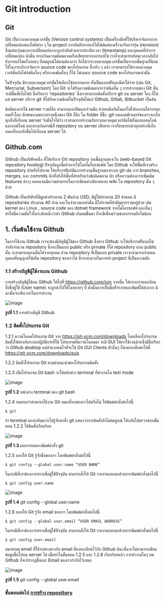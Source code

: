# Git introduction #
## Git ##

Git  เป็นระบบควบคุมเวอร์ชั่น (Version control systems) เป็นเครื่องมือที่ใช้บริหารจัดการการเปลี่ยนแปลงของไฟล์ต่าง ๆ ใน project การบันทึกการแก้ไขไฟล์แต่ละครั้งจะเรียกว่ารุ่น (revision) ซึ่งแต่ละรุ่นของการเปลี่ยนแปลงจะถูกกำกับด้วยการประทับเวลา (timestamp) และบุคคลที่ทำการเปลี่ยนแปลง ดังนั้น หากเกิดความผิดพลาดหรือเสียหายจากการแก้ไข เราก็จะสามารถย้อนเวลากลับไปยังการแก้ไขครั้งก่อนๆ ที่สมบูรณ์ได้ตามต้องการ ถือได้ว่าระบบควบคุมเวอร์ชั่นเป็นระบบพื้นฐานที่นิยมใช้ในการบริการจัดการ source code ของโปรแกรม ซึ่งจริง ๆ แล้ว เราสามารถใช้ระบบควบคุมเวอร์ชั่นกับไฟล์ชนิดใดๆ หรืองานชนิดใดๆ ก็ได้ ไม่เฉพาะ source code ของโปรแกรมเท่านั้น  

ในปัจจุบัน มีระบบควบคุมเวอร์ชั่นให้เลือกใช้หลากหลาย ทั้งเป็นแบบฟรีและมีค่าใช้จ่าย (เช่น  Git, Mercurial, Subversion) โดย Git จะได้รับความนิยมมากกว่าชนิดอื่น ๆ  การทำงานของ Git นั้นจะมีพื้นที่เก็บไฟล์ ซึ่งเรียกว่า  ‘repositories’ ซึ่งเราสามารถติดตั้งบริการ git บน server ใดๆ ก็ได้ แต่ server บริการ git ที่ได้รับความนิยมในปัจจุบันได้แก่ Github, Gitlab, Bitbucket เป็นต้น 

ข้อดีของการใช้ server รวมก็คือ สามารถแบ่งปันและร่วมมือ ช่วยเหลือกันในแก้ไขโปรแกรมได้จากทุกคนทั่วโลก ลักษณะเฉพาะอย่างหนึ่งของ Git ก็คือ ใน folder ที่ชื่อ .git บนคอมพิวเตอร์ของเราจะเก็บทุกสิ่งที่เก็บบน server จึงมั่นใจได้ว่า เราสามารถทำงานกับระบบควบคุมเวอร์ชันได้ทั้งแบบออนไลน์และออฟไลน์ และหากเกิดกรณีที่ repository บน server เสียหาย เราก็สามารถนำทุกอย่างที่เก็บบนเครื่องกลับขึ้นไปเก็บบน server ได้

## Github.com ##

Github เป็นบริษัทหนึ่ง ที่ให้บริการ Git repository บนพื้นฐานของเว็บ (web-based Git repository hosting)  ปัจจุบันถูกซื้อกิจการไปโดยไมโครซอฟท์ โดย Github จะให้พื้นที่เราสร้าง repository สำหรับโปรเจค ให้บริการฟังก์ชันการทำงานพื้นฐานของระบบ git เช่น การ branches, merges, และ commits อีกทั้งยังให้พื้นที่สำหรับแจ้งข้อผิดพลาด บัก หรือความต้องการเพิ่มเติม features ต่างๆ ตลอดจนมีความสามารถในการเขียนคำอธิบายแบบ wiki ใน repository นั้น ๆ ด้วย  

Github เป็นบริษัทที่มีมูลค่าประมาณ 2 พันล้าน USD, มีผู้ใช้ประมาณ 20 ล้านคน  มี repositories ประมาณ 40 ล้าน  และในจำนวนเหล่านั้น มีโปรเจคที่สำคัญมากรวมอยู่ด้วย เช่น kernel ของ Linux , source code ของ dotnet framework จากไมโครซอฟท์  และอื่นๆ   ทำให้มีความมั่นใจในระดับหนึ่งว่าถ้า Github เกิดล่มขึ้นมา ก็จะมีเพื่อนร่วมชะตากรรมอีกไม่น้อย

## 1. เริ่มต้นใช้งาน Github ## 

ในการใช้งาน Github เราจะต้องมีบัญชีผู้ใช้ของ Github ซึ่งทาง Github จะให้บริการฟรีแบบไม่จำกัดจำนวน repository ซึ่งจะเป็นแบบ public หรือ private ก็ได้ repository แบบ public นั้น จะสามารถมองเห็นได้จากทุกคน ส่วน repository ที่เป็นแบบ private เราจะสามารถกำหนดบุคคลที่อนุญาตให้เห็น repository ของเราได้ ซึ่งจะสะดวกในการทำ project ที่เป็นความลับ

### 1.1 สร้างบัญชีผู้ใช้งานบน Github ###
การสร้างบัญชีผู้ใช้บน Github ให้ไปที่ https://github.com/join จากนั้น ให้กรอกรายละเอียด ซึ่งชื่อผู้ใช้ (User name) จะถูกนำไปใช้ในหลายๆ ที่ ดังนั้นควรเป็นชื่อที่จำง่ายและพิมพ์ได้สะดวก มิฉะนั้นจะเสียเวลาในการทำงาน   

![image](https://user-images.githubusercontent.com/567256/183627393-83c4eb4b-6d12-41f9-9ca1-a4d336c309cf.png)

__รูปที่ 1.1__ การสร้างบัญชี Github

### 1.2 ติดตั้งโปรแกรม Git ### 
 1.2.1 ดาวน์โหลดโปรแกรม Git จาก https://git-scm.com/downloads โดยเลือกโปรแกรมติดตั้งให้ตรงกับระบบปฏิบัติการที่ใช้  โปรแกรมที่ดาวน์โหลดมา จะมี GUI ให้เราใช้งานด้วยซึ่งมีชื่อเรียกว่า Github desktop แต่ถ้าหากสนใจที่จะใช้ Git GUI Clients ตัวอื่นๆ ก็สามารถศึกษาได้ที่ https://git-scm.com/downloads/guis
 
 1.2.2 ติดตั้งโปรแกรม Git  ตามคำแนะนำของโปรแกรมติดตั้ง

1.2.3 เปิดโปรแกรม Git bash จะได้หน้าต่าง terminal ที่ทำงานใน text mode

![image](https://user-images.githubusercontent.com/567256/183627631-bf6fd156-c47b-4939-833f-d78cec71b069.png)

__รูปที่ 1.2__ หน้าต่าง terminal ของ git bash

1.2.4 ทดสอบว่าสามารถใช้งาน Git บนเครื่องของเราได้หรือไม่ ให้พิมพ์คำสั่งต่อไปนี้

``` 
$ git 
```

ถ้า terminal ตอบกลับมาว่าไม่รู้จักคำสั่ง git แสดงว่าการติดตั้งยังไม่สมบูรณ์ ให้กลับไปตรวจสอบขั้นตอน 1.2.2 ให้ติดตั้งเรียบร้อย

![image](https://user-images.githubusercontent.com/567256/183627323-56fc7808-b5e8-416e-bdbd-3d26984e9f3d.png)

__รูปที่ 1.3__ ผลการทดลองพิมพ์คำสั่ง git


1.2.5 บอกให้ Git รู้จักชื่อของเรา  โดยพิมพ์คำสั่งต่อไปนี้  

```
$ git config --global user.name “USER NAME”
```

ในกรณีที่เราต้องการทราบชื่อผู้ใช้ปัจจุบัน สามารถสั่งให้ Git รายงานออกมาด้วยการพิมพ์คำสั่งต่อไปนี้

```
$ git config user.name
```

![image](https://user-images.githubusercontent.com/567256/183628249-e80ed43e-d83d-4efa-b991-f5cb233ad13c.png)

__รูปที่ 1.4__ git config --global user.name


1.2.6 บอกให้ Git รู้จัก email ของเรา  โดยพิมพ์คำสั่งต่อไปนี้

```
$ git config --global user.email “USER EMAIL ADDRESS”
```

ในกรณีที่เราต้องการทราบชื่อผู้ใช้ปัจจุบัน สามารถสั่งให้ Git รายงานออกมาด้วยการพิมพ์คำสั่งต่อไปนี้

```
$ git config user.email
```

หมายเหตุ  email ที่ใช้จะต้องตรงกับ email ที่ลงทะเบียนไว้กับ Github มิฉะนั้นจะไม่สามารถเขียนข้อมูลขึ้นไปบน server ได้ 
เมื่อทำในขั้นตอน 1.2.5 และ 1.2.6 เรียบร้อยแล้ว การทำงานใดๆ บน Github ก็จะปรากฏชื่อและ Email ของเรากำกับไว้เสมอ 

![image](https://user-images.githubusercontent.com/567256/183628515-8ce06eb9-9308-40df-ae42-58b5c1b0215c.png)

__รูปที่ 1.5__ git config --global user.email

### ขั้นตอนต่อไป [การสร้าง repository](Create-Repository.md) ###
